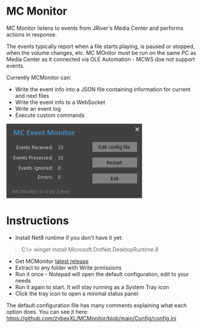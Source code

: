 # MC Monitor

MC Monitor listens to events from JRiver's Media Center and performs actions in response.

The events typically report when a file starts playing, is paused or stopped, when the volume changes, etc. 
MC MOnitor must be run on the same PC as Media Center as it connected via OLE Automation - MCWS doe not support events.

Currently MCMonitor can:
- Write the event info into a JSON file containing information for current and next files
- Write the event info to a WebSocket
- Write an event log
- Execute custom commands

![MCMonitor status panel](/Screenshots/MCMonitor10.png)

# Instructions
- Install Net8 runtime if you don't have it yet:
> C:\\> winget install Microsoft.DotNet.DesktopRuntime.8
- Get MCMonitor [latest release](https://github.com/zybexXL/MCMonitor/releases)
- Extract to any folder with Write prmissions
- Run it once - Notepad will open the default configuration, edit to your needs
- Run it again to start. It will stay running as a System Tray icon
- Click the tray icon to open a minimal status panel

The default configuration file has many comments explaining what each option does.
You can see it here: https://github.com/zybexXL/MCMonitor/blob/main/Config/config.ini
